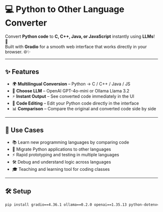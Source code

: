 # 💻 Python to Other Language Converter

Convert **Python code** to **C, C++, Java, or JavaScript** instantly using **LLMs**! 🚀  
Built with **Gradio** for a smooth web interface that works directly in your browser. 🌐✨

---

## ✨ Features

- 🌍 **Multilingual Conversion** – Python → C / C++ / Java / JS  
- 🤖 **Choose LLM** – OpenAI GPT-4o-mini or Ollama Llama 3.2  
- ⚡ **Instant Output** – See converted code immediately in the UI  
- 📝 **Code Editing** – Edit your Python code directly in the interface  
- 📊 **Comparison** – Compare the original and converted code side by side  

---

## 🎯 Use Cases

- 📚 Learn new programming languages by comparing code  
- 🔄 Migrate Python applications to other languages  
- ⚡ Rapid prototyping and testing in multiple languages  
- 🛠️ Debug and understand logic across languages  
- 🎓 Teaching and learning tool for coding classes  

---

## 🛠️ Setup

```bash
pip install gradio==4.36.1 ollama==0.2.0 openai==1.35.13 python-dotenv==1.0.1

